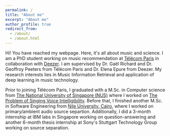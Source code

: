 ```yaml
---
permalink: /
title: "About me"
excerpt: "About me"
author_profile: true
redirect_from: 
  - /about/
  - /about.html
---
```


Hi! You have reached my webpage. Here, it's all about music and science. I am a PhD student working on music recommendation at [Télécom Paris](https://www.telecom-paristech.fr/) in collaboration with [Deezer](https://www.deezer.com/en/). I am supervised by Dr. Gaël Richard and Dr. Geoffroy Peeters from Télécom Paris and Dr. Elena Epure from Deezer. My research interests lies in Music Information Retrieval and application of deep learning in music technology.

Prior to joining Télécom Paris, I graduated with a M.Sc. in Computer science from [The National University of Singapore (NUS)](http://nus.edu.sg/) where I worked on [The Problem of Singing Voice Intelligibility](http://scholarbank.nus.edu.sg/handle/10635/148567). Before that, I finished another M.Sc. in Software Engineering from [Nile University, Cairo](http://nu.edu.eg/), where I worked on primary/ambient audio source separtion.
Additionally, I did a 3-month internship at IBM labs in Singapore working on question-answering and another 6-month thesis internship at Sony's Stuttgart Technology Group working on source separation.
